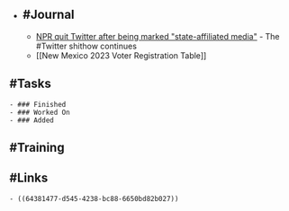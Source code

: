 - ## #Journal
	- [NPR quit Twitter after being marked "state-affiliated media"](https://www.npr.org/sections/npr-extra/2023/04/12/1169317298/our-future-on-twitter) - The #Twitter shithow continues
	- [[New Mexico 2023 Voter Registration Table]]
## #Tasks
	- ### Finished
	- ### Worked On
	- ### Added
## #Training
## #Links
	- ((64381477-d545-4238-bc88-6650bd82b027))